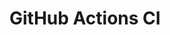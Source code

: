 # GitHub Actions CI


































































































































































































































































































































































































































































































































































































































































































































































































































































































































































































































































































































































































































































































































































































































































































































































































































































































































































































































































































































































































































































































































































































































































































































































































































































































































































































































































































































































































































































































































































































































































































































































































































































































































































